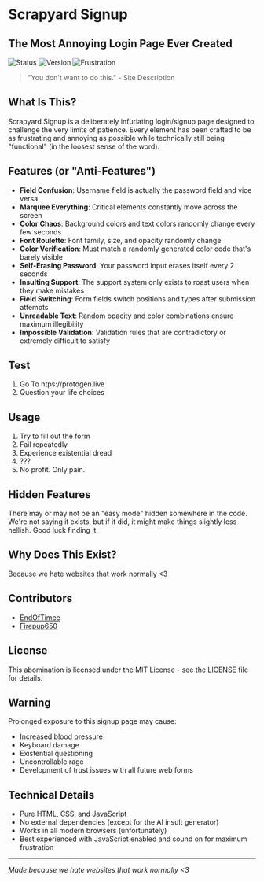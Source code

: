 # Scrapyard Signup

## The Most Annoying Login Page Ever Created

![Status](https://img.shields.io/badge/status-diabolical-red)
![Version](https://img.shields.io/badge/version-0.0.22-blue)
![Frustration](https://img.shields.io/badge/frustration-maximum-orange)

> "You don't want to do this." - Site Description

## What Is This?

Scrapyard Signup is a deliberately infuriating login/signup page designed to challenge the very limits of patience. Every element has been  crafted to be as frustrating and annoying as possible while technically still being "functional" (in the loosest sense of the word).

## Features (or "Anti-Features")

- **Field Confusion**: Username field is actually the password field and vice versa
- **Marquee Everything**: Critical elements constantly move across the screen
- **Color Chaos**: Background colors and text colors randomly change every few seconds
- **Font Roulette**: Font family, size, and opacity randomly change
- **Color Verification**: Must match a randomly generated color code that's barely visible
- **Self-Erasing Password**: Your password input erases itself every 2 seconds
- **Insulting Support**: The support system only exists to roast users when they make mistakes
- **Field Switching**: Form fields switch positions and types after submission attempts
- **Unreadable Text**: Random opacity and color combinations ensure maximum illegibility
- **Impossible Validation**: Validation rules that are contradictory or extremely difficult to satisfy

## Test

1. Go To htps://protogen.live
2. Question your life choices

## Usage

1. Try to fill out the form
2. Fail repeatedly
3. Experience existential dread
4. ???
5. No profit. Only pain.

## Hidden Features

There may or may not be an "easy mode" hidden somewhere in the code. We're not saying it exists, but if it did, it might make things slightly less hellish. Good luck finding it.

## Why Does This Exist?

Because we hate websites that work normally <3

## Contributors

- [EndOfTimee](https://endoftimee.tech)
- [Firepup650](https://firepup650.com)

## License

This abomination is licensed under the MIT License - see the [LICENSE](LICENSE) file for details.

## Warning

Prolonged exposure to this signup page may cause:
- Increased blood pressure
- Keyboard damage
- Existential questioning
- Uncontrollable rage
- Development of trust issues with all future web forms

## Technical Details

- Pure HTML, CSS, and JavaScript
- No external dependencies (except for the AI insult generator)
- Works in all modern browsers (unfortunately)
- Best experienced with JavaScript enabled and sound on for maximum frustration

---

*Made because we hate websites that work normally <3*